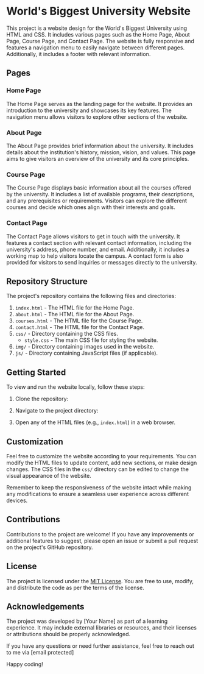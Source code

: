 # World's Biggest University Website

This project is a website design for the World's Biggest University using HTML and CSS. It includes various pages such as the Home Page, About Page, Course Page, and Contact Page. The website is fully responsive and features a navigation menu to easily navigate between different pages. Additionally, it includes a footer with relevant information.

## Pages

### Home Page

The Home Page serves as the landing page for the website. It provides an introduction to the university and showcases its key features. The navigation menu allows visitors to explore other sections of the website.

### About Page

The About Page provides brief information about the university. It includes details about the institution's history, mission, vision, and values. This page aims to give visitors an overview of the university and its core principles.

### Course Page

The Course Page displays basic information about all the courses offered by the university. It includes a list of available programs, their descriptions, and any prerequisites or requirements. Visitors can explore the different courses and decide which ones align with their interests and goals.

### Contact Page

The Contact Page allows visitors to get in touch with the university. It features a contact section with relevant contact information, including the university's address, phone number, and email. Additionally, it includes a working map to help visitors locate the campus. A contact form is also provided for visitors to send inquiries or messages directly to the university.

## Repository Structure

The project's repository contains the following files and directories:

1. `index.html` - The HTML file for the Home Page.
2. `about.html` - The HTML file for the About Page.
3. `courses.html` - The HTML file for the Course Page.
4. `contact.html` - The HTML file for the Contact Page.
5. `css/` - Directory containing the CSS files.
    - `style.css` - The main CSS file for styling the website.
6. `img/` - Directory containing images used in the website.
7. `js/` - Directory containing JavaScript files (if applicable).

## Getting Started

To view and run the website locally, follow these steps:

1. Clone the repository: 

2. Navigate to the project directory:

3. Open any of the HTML files (e.g., `index.html`) in a web browser.

## Customization

Feel free to customize the website according to your requirements. You can modify the HTML files to update content, add new sections, or make design changes. The CSS files in the `css/` directory can be edited to change the visual appearance of the website.

Remember to keep the responsiveness of the website intact while making any modifications to ensure a seamless user experience across different devices.

## Contributions

Contributions to the project are welcome! If you have any improvements or additional features to suggest, please open an issue or submit a pull request on the project's GitHub repository.

## License

The project is licensed under the [MIT License](https://opensource.org/licenses/MIT). You are free to use, modify, and distribute the code as per the terms of the license.

## Acknowledgements

The project was developed by [Your Name] as part of a learning experience. It may include external libraries or resources, and their licenses or attributions should be properly acknowledged.

If you have any questions or need further assistance, feel free to reach out to me via [email protected]

Happy coding!
